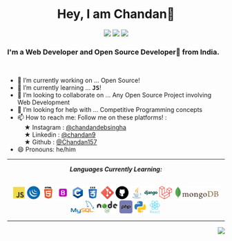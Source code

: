<h1 align="center">Hey, I am Chandan👋</h1>
<p align="center">
  <img src="https://visitor-badge.laobi.icu/badge?page_id=chandan157">
  <img src="https://img.shields.io/github/followers/chandan157?label=Follow&style=social)[(https://github.com/chandan157">
  <img src="https://shields.io/github/stars/chandan157?label=Stars&style=social)[(https://github.com/chandan157">
</p>
<h3>I'm a Web Developer and Open Source Developer🚀 from India.</h3>
<br />


- 🔭 I’m currently working on ... Open Source!
- 🌱 I’m currently learning ... <strong><tt>JS</tt></strong>!
- 👯 I’m looking to collaborate on ... Any Open Source Project involving Web Development
- 🤔 I’m looking for help with ... Competitive Programming concepts
- 📫 How to reach me: Follow me on these platforms! :<br> &nbsp;&nbsp;&nbsp; &#9733; Instagram : <a href="https://instagram.com/ChandanDebsingha">@chandandebsingha</a><br> &nbsp;&nbsp;&nbsp; &#9733; Linkedin : <a href="https://www.linkedin.com/in/chandan9/">@chandan9</a><br> &nbsp;&nbsp;&nbsp; &#9733; Github : <a href="https://github.com/Chandan157/">@Chandan157</a>
- 😄 Pronouns: he/him


<hr>

<p align="center">
<i><b>Languages Currently Learning:</b></i> 
  <br><br>
  <div align="center">
  <code><img height="30" src="icons/js_icon.svg"></code>
  <code><img height="30" src="icons/jquery_icon.svg"></code>
  <code><img height="30" src="icons/html5_icon.svg"></code>
  <code><img height="30" src="icons/bootstrap_icon.svg"></code>
  <code><img height="30" src="icons/c.svg"></code>
  <code><img height="30" src="icons/css3_icon.svg"></code>
  <code><img height="30" src="icons/git_icon.svg"></code>
  <code><img height="30" src="icons/github_icon.svg"></code>
  <code><img height="30" src="icons/java_icon.svg"></code>
  <code><img height="30" src="icons/django.svg"></code>
  <code><img height="30" src="icons/laravel.svg"></code>
  <code><img height="30" src="icons/mongodb_icon.svg"></code>
  <code><img height="30" src="icons/mysql_icon.svg"></code>
  <code><img height="30" src="icons/nodejs_icon.svg"></code>
  <code><img height="30" src="icons/php.svg"></code>
  <code><img height="30" src="icons/python_icon.svg"></code>
  <code><img height="30" src="icons/react_icon.svg"></code>
<!--   <code><img height="20" src="icons/js.svg"></code> -->
  </div>
</p>

<hr>

<img align="right" src="https://github-readme-stats.vercel.app/api/top-langs/?username=Chandan157&layout=compact&title_color=fff&text_color=fff&bg_color=151515" />
